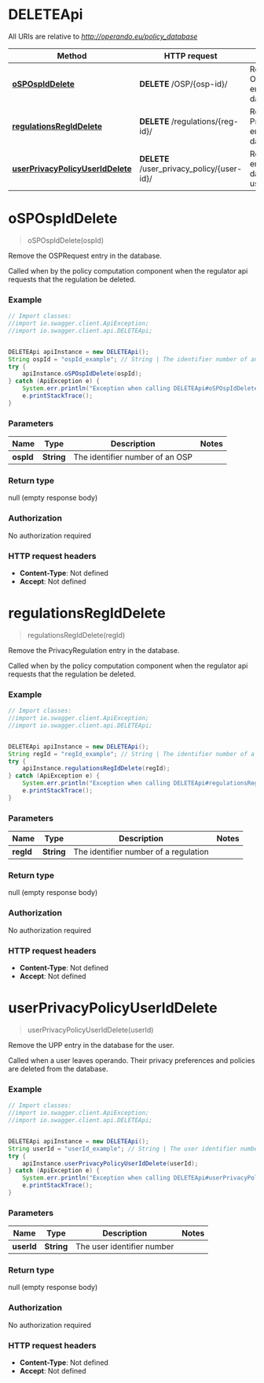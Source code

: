 # DELETEApi

All URIs are relative to *http://operando.eu/policy_database*

Method | HTTP request | Description
------------- | ------------- | -------------
[**oSPOspIdDelete**](DELETEApi.md#oSPOspIdDelete) | **DELETE** /OSP/{osp-id}/ | Remove the OSPRequest entry in the database.
[**regulationsRegIdDelete**](DELETEApi.md#regulationsRegIdDelete) | **DELETE** /regulations/{reg-id}/ | Remove the PrivacyRegulation entry in the database.
[**userPrivacyPolicyUserIdDelete**](DELETEApi.md#userPrivacyPolicyUserIdDelete) | **DELETE** /user_privacy_policy/{user-id}/ | Remove the UPP entry in the database for the user.


<a name="oSPOspIdDelete"></a>
# **oSPOspIdDelete**
> oSPOspIdDelete(ospId)

Remove the OSPRequest entry in the database.

Called when by the policy computation component when the regulator api requests that the regulation be deleted. 

### Example
```java
// Import classes:
//import io.swagger.client.ApiException;
//import io.swagger.client.api.DELETEApi;


DELETEApi apiInstance = new DELETEApi();
String ospId = "ospId_example"; // String | The identifier number of an OSP
try {
    apiInstance.oSPOspIdDelete(ospId);
} catch (ApiException e) {
    System.err.println("Exception when calling DELETEApi#oSPOspIdDelete");
    e.printStackTrace();
}
```

### Parameters

Name | Type | Description  | Notes
------------- | ------------- | ------------- | -------------
 **ospId** | **String**| The identifier number of an OSP |

### Return type

null (empty response body)

### Authorization

No authorization required

### HTTP request headers

 - **Content-Type**: Not defined
 - **Accept**: Not defined

<a name="regulationsRegIdDelete"></a>
# **regulationsRegIdDelete**
> regulationsRegIdDelete(regId)

Remove the PrivacyRegulation entry in the database.

Called when by the policy computation component when the regulator api requests that the regulation be deleted. 

### Example
```java
// Import classes:
//import io.swagger.client.ApiException;
//import io.swagger.client.api.DELETEApi;


DELETEApi apiInstance = new DELETEApi();
String regId = "regId_example"; // String | The identifier number of a regulation
try {
    apiInstance.regulationsRegIdDelete(regId);
} catch (ApiException e) {
    System.err.println("Exception when calling DELETEApi#regulationsRegIdDelete");
    e.printStackTrace();
}
```

### Parameters

Name | Type | Description  | Notes
------------- | ------------- | ------------- | -------------
 **regId** | **String**| The identifier number of a regulation |

### Return type

null (empty response body)

### Authorization

No authorization required

### HTTP request headers

 - **Content-Type**: Not defined
 - **Accept**: Not defined

<a name="userPrivacyPolicyUserIdDelete"></a>
# **userPrivacyPolicyUserIdDelete**
> userPrivacyPolicyUserIdDelete(userId)

Remove the UPP entry in the database for the user.

Called when a user leaves operando. Their privacy preferences and policies are deleted from the database. 

### Example
```java
// Import classes:
//import io.swagger.client.ApiException;
//import io.swagger.client.api.DELETEApi;


DELETEApi apiInstance = new DELETEApi();
String userId = "userId_example"; // String | The user identifier number
try {
    apiInstance.userPrivacyPolicyUserIdDelete(userId);
} catch (ApiException e) {
    System.err.println("Exception when calling DELETEApi#userPrivacyPolicyUserIdDelete");
    e.printStackTrace();
}
```

### Parameters

Name | Type | Description  | Notes
------------- | ------------- | ------------- | -------------
 **userId** | **String**| The user identifier number |

### Return type

null (empty response body)

### Authorization

No authorization required

### HTTP request headers

 - **Content-Type**: Not defined
 - **Accept**: Not defined

